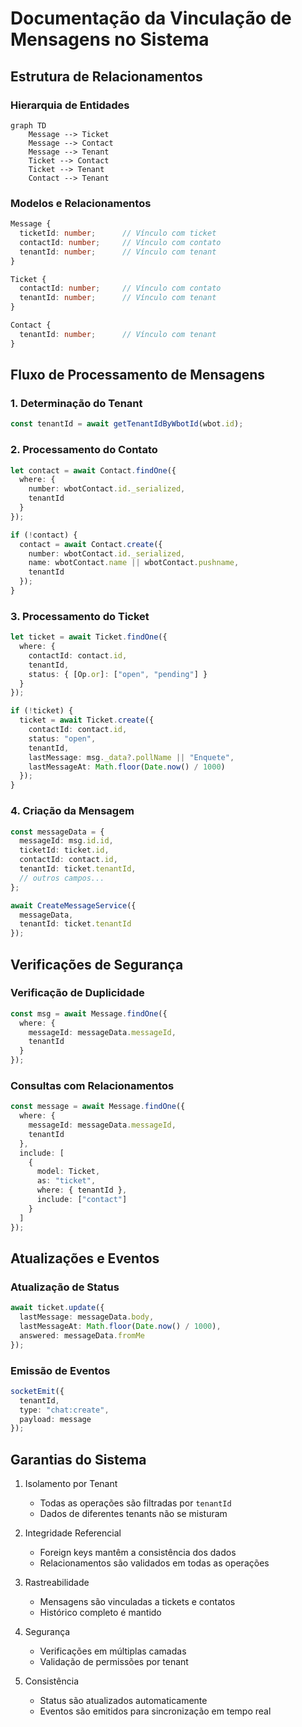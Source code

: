 # Documentação da Vinculação de Mensagens no Sistema

## Estrutura de Relacionamentos

### Hierarquia de Entidades
```mermaid
graph TD
    Message --> Ticket
    Message --> Contact
    Message --> Tenant
    Ticket --> Contact
    Ticket --> Tenant
    Contact --> Tenant
```

### Modelos e Relacionamentos

```typescript
Message {
  ticketId: number;      // Vínculo com ticket
  contactId: number;     // Vínculo com contato
  tenantId: number;      // Vínculo com tenant
}

Ticket {
  contactId: number;     // Vínculo com contato 
  tenantId: number;      // Vínculo com tenant
}

Contact {
  tenantId: number;      // Vínculo com tenant
}
```

## Fluxo de Processamento de Mensagens

### 1. Determinação do Tenant
```typescript
const tenantId = await getTenantIdByWbotId(wbot.id);
```

### 2. Processamento do Contato
```typescript
let contact = await Contact.findOne({
  where: { 
    number: wbotContact.id._serialized,
    tenantId 
  }
});

if (!contact) {
  contact = await Contact.create({
    number: wbotContact.id._serialized,
    name: wbotContact.name || wbotContact.pushname,
    tenantId
  });
}
```

### 3. Processamento do Ticket
```typescript
let ticket = await Ticket.findOne({
  where: {
    contactId: contact.id,
    tenantId,
    status: { [Op.or]: ["open", "pending"] }
  }
});

if (!ticket) {
  ticket = await Ticket.create({
    contactId: contact.id,
    status: "open",
    tenantId,
    lastMessage: msg._data?.pollName || "Enquete",
    lastMessageAt: Math.floor(Date.now() / 1000)
  });
}
```

### 4. Criação da Mensagem
```typescript
const messageData = {
  messageId: msg.id.id,
  ticketId: ticket.id,
  contactId: contact.id,
  tenantId: ticket.tenantId,
  // outros campos...
};

await CreateMessageService({
  messageData,
  tenantId: ticket.tenantId
});
```

## Verificações de Segurança

### Verificação de Duplicidade
```typescript
const msg = await Message.findOne({
  where: { 
    messageId: messageData.messageId, 
    tenantId 
  }
});
```

### Consultas com Relacionamentos
```typescript
const message = await Message.findOne({
  where: { 
    messageId: messageData.messageId, 
    tenantId 
  },
  include: [
    {
      model: Ticket,
      as: "ticket",
      where: { tenantId },
      include: ["contact"]
    }
  ]
});
```

## Atualizações e Eventos

### Atualização de Status
```typescript
await ticket.update({
  lastMessage: messageData.body,
  lastMessageAt: Math.floor(Date.now() / 1000),
  answered: messageData.fromMe
});
```

### Emissão de Eventos
```typescript
socketEmit({
  tenantId,
  type: "chat:create",
  payload: message
});
```

## Garantias do Sistema

1. Isolamento por Tenant
   - Todas as operações são filtradas por `tenantId`
   - Dados de diferentes tenants não se misturam

2. Integridade Referencial
   - Foreign keys mantêm a consistência dos dados
   - Relacionamentos são validados em todas as operações

3. Rastreabilidade
   - Mensagens são vinculadas a tickets e contatos
   - Histórico completo é mantido

4. Segurança
   - Verificações em múltiplas camadas
   - Validação de permissões por tenant

5. Consistência
   - Status são atualizados automaticamente
   - Eventos são emitidos para sincronização em tempo real 